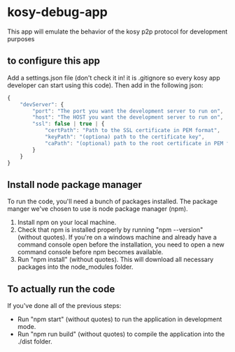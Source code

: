# kosy-debug-app
This app will emulate the behavior of the kosy p2p protocol for development purposes

## to configure this app
Add a settings.json file (don't check it in! it is .gitignore so every kosy app developer can start using this code). Then add in the following json:

```Typescript
{
    "devServer": {
        "port": "The port you want the development server to run on",
        "host": "The HOST you want the development server to run on",
        "ssl": false | true | { 
            "certPath": "Path to the SSL certificate in PEM format",
            "keyPath": "(optiona) path to the certificate key", 
            "caPath": "(optional) path to the root certificate in PEM format"
        }
    }
}
```

## Install node package manager
To run the code, you'll need a bunch of packages installed. The package manger we've chosen to use is node package manager (npm).
1) Install npm on your local machine.
2) Check that npm is installed properly by running "npm --version" (without quotes). If you're on a windows machine and already have a command console open before the installation, you need to open a new command console before npm becomes available.
3) Run "npm install" (without quotes). This will download all necessary packages into the node_modules folder.

## To actually run the code
If you've done all of the previous steps:

- Run "npm start" (without quotes) to run the application in development mode.
- Run "npm run build" (without quotes) to compile the application into the ./dist folder.
